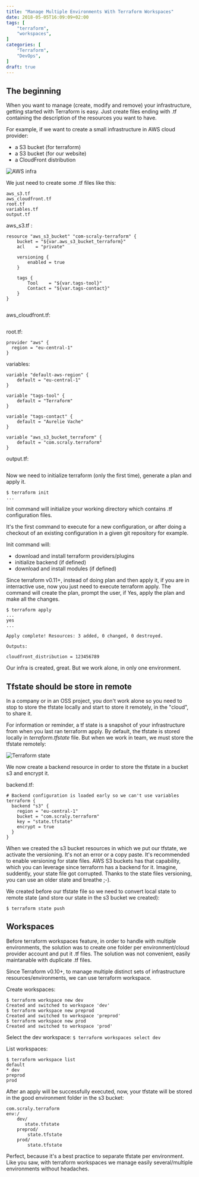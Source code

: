 ```yaml
---
title: "Manage Multiple Environments With Terraform Workspaces"
date: 2018-05-05T16:09:09+02:00
tags: [
    "terraform",
    "workspaces",
]
categories: [
    "Terraform",
    "DevOps",
]
draft: true
---
```


The beginning
-----

When you want to manage (create, modify and remove) your infrastructure, getting started with Terraform is easy. Just create files ending with .tf containing the description of the resources you want to have.

For example, if we want to create a small infrastructure in AWS cloud provider:

* a S3 bucket (for terraform)
* a S3 bucket (for our website)
* a CloudFront distribution

![AWS infra](/images/aws_infra_basic.png)

We just need to create some .tf files like this:

```
aws_s3.tf
aws_cloudfront.tf
root.tf
variables.tf
output.tf
```

aws_s3.tf :
```
resource "aws_s3_bucket" "com-scraly-terraform" {
    bucket = "${var.aws_s3_bucket_terraform}"
    acl    = "private"

    versioning {
        enabled = true
    }

    tags {
        Tool    = "${var.tags-tool}"
        Contact = "${var.tags-contact}"
    }
}


```

aws_cloudfront.tf:
```

```

root.tf:
```
provider "aws" {
  region = "eu-central-1"
}
```

variables:
```
variable "default-aws-region" {
    default = "eu-central-1"
}

variable "tags-tool" {
    default = "Terraform"
}

variable "tags-contact" {
    default = "Aurelie Vache"
}

variable "aws_s3_bucket_terraform" {
    default = "com.scraly.terraform"
}
```

output.tf:
```

```

Now we need to initialize terraform (only the first time), generate a plan and apply it.

```
$ terraform init
...
```

Init command will initialize your working directory which contains .tf configuration files.

It's the first command to execute for a new configuration, or after doing a checkout of an existing configuration in a given git repository for example.

Init command will:

* download and install terraform providers/plugins
* initialize backend (if defined)
* download and install modules (if defined)

Since terraform v0.11+, instead of doing plan and then apply it, if you are in interractive use, now you just need to execute terraform apply. The command will create the plan, prompt the user, if Yes, apply the plan and make all the changes.
```
$ terraform apply
...
yes
...

Apply complete! Resources: 3 added, 0 changed, 0 destroyed.

Outputs:

cloudfront_distribution = 123456789
```

Our infra is created, great. But we work alone, in only one environment.

Tfstate should be store in remote
-----

In a company or in an OSS project, you don't work alone so you need to stop to store the tfstate locally and start to store it remotely, in the "cloud", to share it.

For information or reminder, a tf state is a snapshot of your infrastructure from when you last ran terraform apply. By default, the tfstate is stored locally in *terraform.tfstate* file.
But when we work in team, we must store the tfstate remotely:

![Terraform state](/images/tf_state.png)

We now create a backend resource in order to store the tfstate in a bucket s3 and encrypt it.

backend.tf:
```
# Backend configuration is loaded early so we can't use variables
terraform {
  backend "s3" {
    region = "eu-central-1"
    bucket = "com.scraly.terraform"
    key = "state.tfstate"
    encrypt = true
  }
}
```

When we created the s3 bucket resources in which we put our tfstate, we activate the versioning. It's not an error or a copy paste. It's recommended to enable versioning for state files. AWS S3 buckets has that capability, which you can leverage since terraform has a backend for it. Imagine, suddently, your state file got corrupted. Thanks to the state files versioning, you can use an older state and breathe ;-).

We created before our tfstate file so we need to convert local state to remote state (and store our state in the s3 bucket we created):

`$ terraform state push`

Workspaces
-----

Before terraform workspaces feature, in order to handle with multiple environments, the solution was to create one folder per environment/cloud provider account and put it .tf files. The solution was not convenient, easily maintanable with duplicate .tf files.

Since Terraform v0.10+, to manage multiple distinct sets of infrastructure resources/environments, we can use terraform workspace.

Create workspaces:
```
$ terraform workspace new dev
Created and switched to workspace 'dev'
$ terraform workspace new preprod
Created and switched to workspace 'preprod'
$ terraform workspace new prod
Created and switched to workspace 'prod'
```

Select the dev workspace:
`$ terraform workspaces select dev`

List workspaces:
```
$ terraform workspace list
default
* dev
preprod
prod
```

After an apply will be successfully executed, now, your tfstate will be stored in the good environment folder in the s3 bucket:

```
com.scraly.terraform
env:/
    dev/
       state.tfstate    
    preprod/
        state.tfstate    
    prod/
        state.tfstate
```

Perfect, because it's a best practice to separate tfstate per environment.
Like you saw, with terraform workspaces we manage easily several/multiple environments without headaches.
